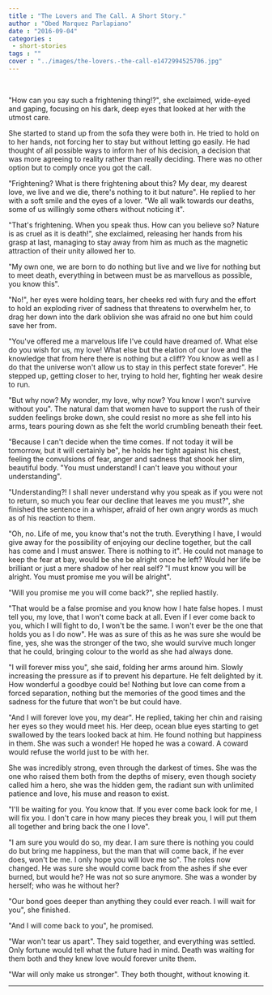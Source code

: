 ```yaml
---
title : "The Lovers and The Call. A Short Story."
author : "Obed Marquez Parlapiano"
date : "2016-09-04"
categories : 
 - short-stories
tags : ""
cover : "../images/the-lovers.-the-call-e1472994525706.jpg"
---
```


 

"How can you say such a frightening thing!?", she exclaimed, wide-eyed and gaping, focusing on his dark, deep eyes that looked at her with the utmost care.

She started to stand up from the sofa they were both in. He tried to hold on to her hands, not forcing her to stay but without letting go easily. He had thought of all possible ways to inform her of his decision, a decision that was more agreeing to reality rather than really deciding. There was no other option but to comply once you got the call.

"Frightening? What is there frightening about this? My dear, my dearest love, we live and we die, there's nothing to it but nature". He replied to her with a soft smile and the eyes of a lover. "We all walk towards our deaths, some of us willingly some others without noticing it".

"That's frightening. When you speak thus. How can you believe so? Nature is as cruel as it is death!", she exclaimed, releasing her hands from his grasp at last, managing to stay away from him as much as the magnetic attraction of their unity allowed her to.

"My own one, we are born to do nothing but live and we live for nothing but to meet death, everything in between must be as marvellous as possible, you know this".

"No!", her eyes were holding tears, her cheeks red with fury and the effort to hold an exploding river of sadness that threatens to overwhelm her, to drag her down into the dark oblivion she was afraid no one but him could save her from.

"You've offered me a marvelous life I've could have dreamed of. What else do you wish for us, my love! What else but the elation of our love and the knowledge that from here there is nothing but a cliff? You know as well as I do that the universe won't allow us to stay in this perfect state forever". He stepped up, getting closer to her, trying to hold her, fighting her weak desire to run.

"But why now? My wonder, my love, why now? You know I won't survive without you". The natural dam that women have to support the rush of their sudden feelings broke down, she could resist no more as she fell into his arms, tears pouring down as she felt the world crumbling beneath their feet.

"Because I can't decide when the time comes. If not today it will be tomorrow, but it will certainly be", he holds her tight against his chest, feeling the convulsions of fear, anger and sadness that shook her slim, beautiful body. "You must understand! I can't leave you without your understanding".

"Understanding?! I shall never understand why you speak as if you were not to return, so much you fear our decline that leaves me you must?", she finished the sentence in a whisper, afraid of her own angry words as much as of his reaction to them.

"Oh, no. Life of me, you know that's not the truth. Everything I have, I would give away for the possibility of enjoying our decline together, but the call has come and I must answer. There is nothing to it". He could not manage to keep the fear at bay, would be she be alright once he left? Would her life be brilliant or just a mere shadow of her real self? "I must know you will be alright. You must promise me you will be alright".

"Will you promise me you will come back?", she replied hastily.

"That would be a false promise and you know how I hate false hopes. I must tell you, my love, that I won't come back at all. Even if I ever come back to you, which I will fight to do, I won't be the same. I won't ever be the one that holds you as I do now". He was as sure of this as he was sure she would be fine, yes, she was the stronger of the two, she would survive much longer that he could, bringing colour to the world as she had always done.

"I will forever miss you", she said, folding her arms around him. Slowly increasing the pressure as if to prevent his departure. He felt delighted by it. How wonderful a goodbye could be! Nothing but love can come from a forced separation, nothing but the memories of the good times and the sadness for the future that won't be but could have.

"And I will forever love you, my dear". He replied, taking her chin and raising her eyes so they would meet his. Her deep, ocean blue eyes starting to get swallowed by the tears looked back at him. He found nothing but happiness in them. She was such a wonder! He hoped he was a coward. A coward would refuse the world just to be with her.

She was incredibly strong, even through the darkest of times. She was the one who raised them both from the depths of misery, even though society called him a hero, she was the hidden gem, the radiant sun with unlimited patience and love, his muse and reason to exist.

"I'll be waiting for you. You know that. If you ever come back look for me, I will fix you. I don't care in how many pieces they break you, I will put them all together and bring back the one I love".

"I am sure you would do so, my dear. I am sure there is nothing you could do but bring me happiness, but the man that will come back, if he ever does, won't be me. I only hope you will love me so". The roles now changed. He was sure she would come back from the ashes if she ever burned, but would he? He was not so sure anymore. She was a wonder by herself; who was he without her?

"Our bond goes deeper than anything they could ever reach. I will wait for you", she finished.

"And I will come back to you", he promised.

"War won't tear us apart". They said together, and everything was settled. Only fortune would tell what the future had in mind. Death was waiting for them both and they knew love would forever unite them.

"War will only make us stronger". They both thought, without knowing it.

* * *
